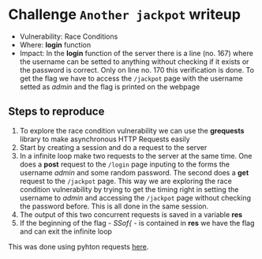 # Challenge `Another jackpot` writeup

- Vulnerability: Race Conditions
- Where: **login** function
- Impact: In the **login** function of the server there is a line (no. 167) where the username can be setted to anything without checking if it exists or the password is correct. Only on line no. 170 this verification is done. To get the flag we have to access the `/jackpot` page with the username setted as *admin* and the flag is printed on the webpage

## Steps to reproduce

1. To explore the race condition vulnerability we can use the **grequests** library to make asynchronous HTTP Requests easily
2. Start by creating a session and do a request to the server
3. In a infinite loop make two requests to the server at the same time. One does a **post** request to the `/login` page inputing to the forms the username *admin* and some random password. The second does a **get** request to the `/jackpot` page. This way we are exploring the race condition vulnerability by trying to get the timing right in setting the username to *admin* and accessing the `/jackpot` page without checking the password before. This is all done in the same session. 
4. The output of this two concurrent requests is saved in a variable **res**
5. If the beginning of the flag - *SSof{* - is contained in **res** we have the flag and can exit the infinite loop

This was done using pyhton requests [here](https://gitlab.rnl.tecnico.ulisboa.pt/ssof2223/writeups/ist193342/-/blob/master/lab3/another_jackpot.py).



